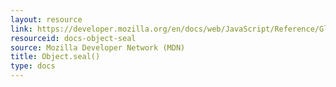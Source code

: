 ```yaml
---
layout: resource
link: https://developer.mozilla.org/en/docs/web/JavaScript/Reference/Global_Objects/Object/seal
resourceid: docs-object-seal
source: Mozilla Developer Network (MDN)
title: Object.seal()
type: docs
---
```


